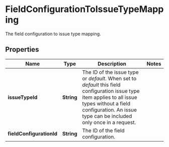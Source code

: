 

# FieldConfigurationToIssueTypeMapping

The field configuration to issue type mapping.

## Properties

| Name | Type | Description | Notes |
|------------ | ------------- | ------------- | -------------|
|**issueTypeId** | **String** | The ID of the issue type or *default*. When set to *default* this field configuration issue type item applies to all issue types without a field configuration. An issue type can be included only once in a request. |  |
|**fieldConfigurationId** | **String** | The ID of the field configuration. |  |



